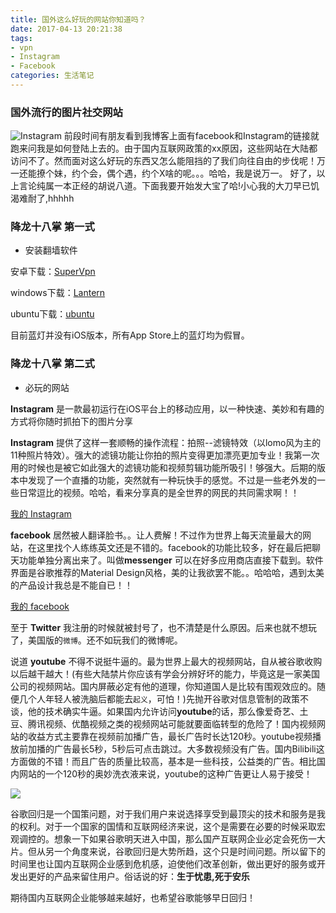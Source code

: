 ```yaml
---
title: 国外这么好玩的网站你知道吗？
date: 2017-04-13 20:21:38
tags: 
- vpn 
- Instagram
- Facebook
categories: 生活笔记
---
```

### 国外流行的图片社交网站
![Instagram](http://oe3vwrk94.bkt.clouddn.com/Instagram.png)
前段时间有朋友看到我博客上面有facebook和Instagram的链接就跑来问我是如何登陆上去的。由于国内互联网政策的xx原因，这些网站在大陆都访问不了。然而面对这么好玩的东西又怎么能阻挡的了我们向往自由的步伐呢！万一还能撩个妹，约个会，偶个遇，约个X啥的呢。。。哈哈，我是说万一。
好了，以上言论纯属一本正经的胡说八道。下面我要开始发大宝了哈!小心我的大刀早已饥渴难耐了,hhhhh

<!-- more -->

### 降龙十八掌 第一式
- 安装翻墙软件

安卓下载：[SuperVpn](http://oe3vwrk94.bkt.clouddn.com/Super%20VPN%20-%20Best%20Free%20Proxy_3.5_apk-dl.com.apk) 

windows下载：[Lantern](https://raw.githubusercontent.com/getlantern/lantern-binaries/master/lantern-installer-beta.exe)

ubuntu下载：[ubuntu](https://raw.githubusercontent.com/getlantern/lantern-binaries/master/lantern-installer-beta-64-bit.deb)

目前蓝灯并没有iOS版本，所有App Store上的蓝灯均为假冒。


### 降龙十八掌 第二式
- 必玩的网站

**Instagram** 是一款最初运行在iOS平台上的移动应用，以一种快速、美妙和有趣的方式将你随时抓拍下的图片分享

**Instagram** 提供了这样一套顺畅的操作流程：拍照--滤镜特效（以lomo风为主的11种照片特效）。强大的滤镜功能让你拍的照片变得更加漂亮更加专业！我第一次用的时候也是被它如此强大的滤镜功能和视频剪辑功能所吸引！够强大。后期的版本中发现了一个直播的功能，突然就有一种玩快手的感觉。不过是一些老外发的一些日常逗比的视频。哈哈，看来分享真的是全世界的网民的共同需求啊！！

[我的 Instagram](https://www.instagram.com/adymilk/)

**facebook** 居然被人翻译脸书。。让人费解！不过作为世界上每天流量最大的网站，在这里找个人练练英文还是不错的。facebook的功能比较多，好在最后把聊天功能单独分离出来了。叫做**messenger** 可以在好多应用商店直接下载到。软件界面是谷歌推荐的Material Design风格，美的让我欲罢不能。。哈哈哈，遇到太美的产品设计我总是不能自已！！

[我的 facebook](https://www.facebook.com/JACKDECELOP)

至于 **Twitter** 我注册的时候就被封号了，也不清楚是什么原因。后来也就不想玩了，美国版的`微博`。还不如玩我们的微博呢。

说道 **youtube** 不得不说挺牛逼的。最为世界上最大的视频网站，自从被谷歌收购以后越干越大！(有些大陆禁片你应该有学会分辨好坏的能力，毕竟这是一家美国公司的视频网站。国内屏蔽必定有他的道理，你知道国人是比较有围观效应的。随便几个人年轻人被洗脑后都能去`起义`，可怕！)先抛开谷歌对信息管制的政策不谈，他的技术确实牛逼。如果国内允许访问**youtube**的话，那么像爱奇艺、土豆、腾讯视频、优酷视频之类的视频网站可能就要面临转型的危险了！国内视频网站的收益方式主要靠在视频前加播广告，最长广告时长达120秒。youtube视频播放前加播的广告最长5秒，5秒后可点击跳过。大多数视频没有广告。国内Bilibili这方面做的不错！而且广告的质量比较高，基本是一些科技，公益类的广告。相比国内网站的一个120秒的奥妙洗衣液来说，youtube的这种广告更让人易于接受！

![](http://oe3vwrk94.bkt.clouddn.com/youtube.png)

谷歌回归是一个国策问题，对于我们用户来说选择享受到最顶尖的技术和服务是我的权利。对于一个国家的国情和互联网经济来说，这个是需要在必要的时候采取宏观调控的。想象一下如果谷歌明天进入中国，那么国产互联网企业必定会死伤一大片。但从另一个角度来说，谷歌回归是大势所趋，这个只是时间问题。所以留下的时间里也让国内互联网企业感到危机感，迫使他们改革创新，做出更好的服务或开发出更好的产品来留住用户。俗话说的好：**生于忧患,死于安乐**  

期待国内互联网企业能够越来越好，也希望谷歌能够早日回归！

